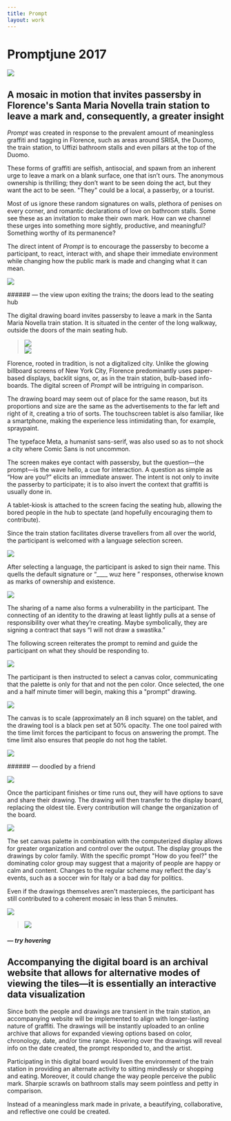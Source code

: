 ```yaml
---
title: Prompt
layout: work
---
```


# <span id="title">Prompt</span><span id="date">june 2017</span>

<p class="fill"><img src="../images/prompt/p01.jpg"></p>

## A mosaic in motion that invites passersby in Florence's Santa Maria Novella train station to leave a mark and, consequently, a greater insight

*Prompt* was created in response to the prevalent amount of meaningless graffiti and tagging in Florence, such as areas around SRISA, the Duomo, the train station, to Uffizi bathroom stalls and even pillars at the top of the Duomo.

These forms of graffiti are selfish, antisocial, and spawn from an inherent urge to leave a mark on a blank surface, one that isn’t ours. The anonymous ownership is thrilling; they don’t want to be seen doing the act, but they want the act to be seen. "They" could be a local, a passerby, or a tourist.

Most of us ignore these random signatures on walls, plethora of penises on every corner, and romantic declarations of love on bathroom stalls. Some see these as an invitation to make their own mark. How can we channel these urges into something more sightly, productive, and meaningful? Something worthy of its permanence?

The direct intent of *Prompt* is to encourage the passersby to become a participant, to react, interact with, and shape their immediate environment while changing how the public mark is made and changing what it can mean.

<p class="fill"><img src="../images/prompt/p01.gif"></p>
###### &mdash; the view upon exiting the trains; the doors lead to the seating hub

The digital drawing board invites passersby to leave a mark in the Santa Maria Novella train station. It is situated in the center of the long walkway, outside the doors of the main seating hub.

>![](../images/prompt/p03.jpg)  
![](../images/prompt/p04.jpg)

Florence, rooted in tradition, is not a digitalized city. Unlike the glowing billboard screens of New York City, Florence predominantly uses paper-based displays, backlit signs, or, as in the train station, bulb-based info-boards. The digital screen of *Prompt* will be intriguing in comparison.

The drawing board may seem out of place for the same reason, but its proportions and size are the same as the advertisements to the far left and right of it, creating a trio of sorts. The touchscreen tablet is also familiar, like a smartphone, making the experience less intimidating than, for example, spraypaint.

The typeface Meta, a humanist sans-serif, was also used so as to not shock a city where Comic Sans is not uncommon.

The screen makes eye contact with passersby, but the question&mdash;the prompt&mdash;is the wave hello, a cue for interaction. A question as simple as &#8220;How are you?&#8221; elicits an immediate answer. The intent is not only to invite the passerby to participate; it is to also invert the context that graffiti is usually done in.

A tablet-kiosk is attached to the screen facing the seating hub, allowing the bored people in the hub to spectate (and hopefully encouraging them to contribute).

Since the train station facilitates diverse travellers from all over the world, the participant is welcomed with a language selection screen.

<p class="fill"><img src="../images/prompt/p05.jpg"></p>

After selecting a language, the participant is asked to sign their name. This quells the default signature or  &#8220;____ wuz here &#8221; responses, otherwise known as marks of ownership and existence.

<p class="fill"><img src="../images/prompt/p06.jpg"></p>

The sharing of a name also forms a vulnerability in the participant. The connecting of an identity to the drawing at least lightly pulls at a sense of responsibility over what they’re creating. Maybe symbolically, they are signing a contract that says &#8220;I will not draw a swastika.&#8221;

The following screen reiterates the prompt to remind and guide the participant on what they should be responding to.

<p class="fill"><img src="../images/prompt/p07.jpg"></p>

The participant is then instructed to select a canvas color, communicating that the palette is only for that and not the pen color. Once selected, the one and a half minute timer will begin, making this a "prompt" drawing.

<p class="fill"><img src="../images/prompt/p08.jpg"></p>

The canvas is to scale (approximately an 8 inch square) on the tablet, and the drawing tool is a black pen set at 50% opacity. The one tool paired with the time limit forces the participant to focus on answering the prompt. The time limit also ensures that people do not hog the tablet.

<p class="fill"><img src="../images/prompt/p09.jpg"></p>
###### &mdash; doodled by a friend

<p class="fill"><img src="../images/prompt/p10.jpg"></p>

Once the participant finishes or time runs out, they will have options to save and share their drawing. The drawing will then transfer to the display board, replacing the oldest tile. Every contribution will change the organization of the board.

<p class="fill"><img src="../images/prompt/p01.gif"></p>

The set canvas palette in combination with the computerized display allows for greater organization and control over the output. The display groups the drawings by color family. With the specific prompt "How do you feel?" the dominating color group may suggest that a majority of people are happy or calm and content. Changes to the regular scheme may reflect the day's events, such as a soccer win for Italy or a bad day for politics.

Even if the drawings themselves aren't masterpieces, the participant has still contributed to a coherent mosaic in less than 5 minutes.

<p class="fill"><img src="../images/prompt/p12.jpg"></p>

><img src="../images/prompt/p13.jpg" id="card">   
##### &mdash; *try hovering*

## Accompanying the digital board is an archival website that allows for alternative modes of viewing the tiles&mdash;it is essentially an interactive data visualization

Since both the people and drawings are transient in the train station, an accompanying website will be implemented to align with longer-lasting nature of graffiti. The drawings will be instantly uploaded to an online archive that allows for expanded viewing options based on color, chronology, date, and/or time range. Hovering over the drawings will reveal info on the date created, the prompt responded to, and the artist.

Participating in this digital board would liven the environment of the train station in providing an alternate activity to sitting mindlessly or shopping and eating. Moreover, it could change the way people perceive the public mark. Sharpie scrawls on bathroom stalls may seem pointless and petty in comparison.

Instead of a meaningless mark made in private, a beautifying, collaborative, and reflective one could be created.




